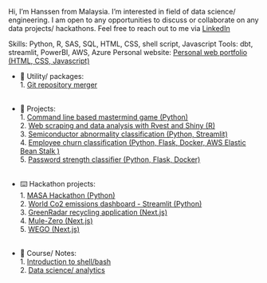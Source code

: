 Hi, I’m Hanssen from Malaysia. I’m interested in field of data science/ engineering. I am open to any opportunities to discuss or collaborate on any data projects/ hackathons. Feel free to reach out to me via [LinkedIn](https://www.linkedin.com/in/chunhanssen/)
<br> 

Skills: Python, R, SAS, SQL, HTML, CSS, shell script, Javascript
Tools: dbt, streamlit, PowerBI, AWS, Azure
Personal website: [Personal web portfolio (HTML, CSS, Javascript)](https://github.com/CH2001/chunhanssen.github.io) <br>

- 🔨 Utility/ packages: <br>
      1. [Git repository merger](https://github.com/CH2001/RepoMerger)<br>
      <br>

- 🌱 Projects: <br>
      1. [Command line based mastermind game (Python)](https://github.com/CH2001/1-Python-command-line-based-mastermind-game) <br>
      2. [Web scraping and data analysis with Rvest and Shiny (R)](https://github.com/CH2001/P2-Web-scraping-and-analysis--Rvest-and-Shiny-) <br>
      3. [Semiconductor abnormality classification (Python, Streamlit)](https://github.com/CH2001/Semiconductor-Abnormality-Classification) <br>
      4. [Employee churn classification (Python, Flask, Docker, AWS Elastic Bean Stalk )](https://github.com/CH2001/Employee-churn-classification) <br>
      5. [Password strength classifier (Python, Flask, Docker)](https://github.com/CH2001/Password-strength-classifier) <br>
      <br>
  
- :keyboard: Hackathon projects: <br>
      1. [MASA Hackathon (Python)](https://github.com/CH2001/MASA-hackathon) <br> 
      2. [World Co2 emissions dashboard - Streamlit (Python)](https://github.com/CH2001/World-Co2-emissions) <br>
      3. [GreenRadar recycling application (Next.js)](https://github.com/Kahar90/gonrecycle) <br> 
      4. [Mule-Zero (Next.js)](https://github.com/CH2001/mule-zero) <br>
      5. [WEGO (Next.js)](https://github.com/CH2001/rapidhack) <br>
      <br> 

- :notebook_with_decorative_cover: Course/ Notes: <br>
      1. [Introduction to shell/bash](https://github.com/CH2001/Killercoda-courses) <br>
      2. [Data science/ analytics](https://github.com/CH2001/Data-science-analytics) <br>
      <br> 
  
